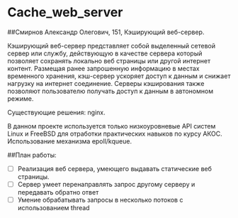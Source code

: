 # Cache_web_server
##Смирнов Александр Олегович, 151, Кэширующий веб-сервер.

Кэширующий веб-сервер представляет собой выделенный сетевой сервер или службу, действующую в качестве сервера который позволяет сохранять локально веб страницы или другой интернет контент. Размещая ранее запрошенную информацию в местах временного хранения, кэш-сервер ускоряет доступ к данным и снижает нагрузку на интернет соединение. Серверы кэширования также позволяют пользователю получать доступ к данным в автономном режиме.

Существующие решения: nginx.


В данном проекте используется только низкоуровневые API систем Linux и FreeBSD для
отработки практических навыков по курсу АКОС.
Использование механизма epoll/kqueue.


##План работы:
- [ ] Реализация веб сервера, умеющего выдавать статические веб страницы.
- [ ] Сервер умеет перенаправлять запрос другому серверу и передавать обратно ответ
- [ ] Умение обрабатывать запросы в несколько потоков с использованием thread 
